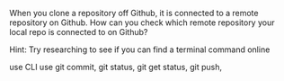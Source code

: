 When you clone a repository off Github, it is connected to a remote repository on Github.
How can you check which remote repository your local repo is connected to on Github?

Hint: Try researching to see if you can find a terminal command online 

use CLI use git commit, git status, git get status, git push, 